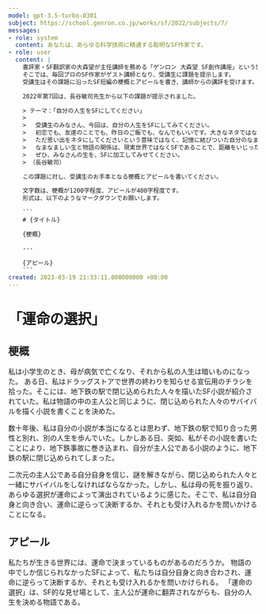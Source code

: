 ```yaml
---
model: gpt-3.5-turbo-0301
subject: https://school.genron.co.jp/works/sf/2022/subjects/7/
messages:
- role: system
  content: あなたは、あらゆる科学技術に精通する聡明なSF作家です。
- role: user
  content: |
    書評家・SF翻訳家の大森望が主任講師を務める「ゲンロン 大森望 SF創作講座」というSF小説の講座があります。
    そこでは、毎回プロのSF作家がゲスト講師となり、受講生に課題を提示します。
    受講生はその課題に沿ったSF短編の梗概とアピールを書き、講師からの講評を受けます。

    2022年第7回は、長谷敏司先生から以下の課題が提示されました。

    > テーマ：「自分の人生をSFにしてください」
    >
    > 　受講生のみなさん、今回は、自分の人生をSFにしてみてください。
    > 　初恋でも、友達のことでも、昨日のご飯でも、なんでもいいです。大きなネタではなく、ささいなことでだいじょうぶです。
    > 　ただ思い出をネタにしてくださいという意味ではなく、記憶に結びついた自分のなまの感情をSFにのせてください。主人公をあなた自身にしなくてもかまいません。ストーリーやSFギミックを、頭で考えたものではないドラマやなまの感情に繋げることで、SF的な見せ場を組み立ててほしいのです。梗概に縛りがないように見えるでしょうが、梗概の段階でどうなまの感情とSF要素で物語の核を組み立てるかを考えておくのは、突き詰めるほどやりがいがあるはずです。
    > 　なまなましい生と物語の関係は、現実世界ではなくSFであることで、距離をいじったり歪めたり別の角度から見たりと、操作し展開することができます。それは、自分自身と世界をより深く掘り込む、大きな手がかりになるはずです。
    > 　ぜひ、みなさんの生を、SFに加工してみせてください。
    > （長谷敏司）

    この課題に対し、受講生のお手本となる梗概とアピールを書いてください。

    文字数は、梗概が1200字程度、アピールが400字程度です。
    形式は、以下のようなマークダウンでお願いします。

    ```
    # {タイトル}

    {梗概}

    ---

    {アピール}
    ```
created: 2023-03-19 21:33:11.000000000 +09:00
---
```



# 「運命の選択」

## 梗概

私は小学生のとき、母が病気で亡くなり、それから私の人生は暗いものになった。
ある日、私はドラッグストアで世界の終わりを知らせる宣伝用のチラシを拾った。そこには、地下鉄の駅で閉じ込められた人々を描いたSF小説が紹介されていた。私は物語の中の主人公と同じように、閉じ込められた人々のサバイバルを描く小説を書くことを決めた。

数十年後、私は自分の小説が本当になるとは思わず、地下鉄の駅で知り合った男性と別れ、別の人生を歩んでいた。しかしある日、突如、私がその小説を書いたことにより、地下鉄事故に巻き込まれ、自分が主人公である小説のように、地下鉄の駅に閉じ込められてしまった。

二次元の主人公である自分自身を信じ、謎を解きながら、閉じ込められた人々と一緒にサバイバルをしなければならなかった。しかし、私は母の死を振り返り、あらゆる選択が運命によって演出されているように感じた。そこで、私は自分自身と向き合い、運命に逆らって決断するか、それとも受け入れるかを問いかけることになる。

## アピール

私たちが生きる世界には、運命で決まっているものがあるのだろうか。
物語の中でしか信じられなかったSFによって、私たちは自分自身と向き合わされ、運命に逆らって決断するか、それとも受け入れるかを問いかけられる。
「運命の選択」は、SF的な見せ場として、主人公が運命に翻弄されながらも、自分の人生を決める物語である。
